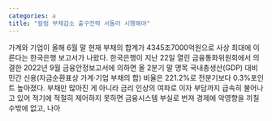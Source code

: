 ```yaml
---
categories: a
title: "칼럼 부채감소 출구전략 서둘러 시행해야"
---
```

가계와 기업이 올해 6월 말 현재 부채의 합계가 4345조7000억원으로 사상 최대에 이른다는 한국은행 보고서가 나왔다. 한국은행이 지난 22일 열린 금융통화위원회에서 의결한 2022년 9월 금융안정보고서에 의하면 올 2분기 말 명목 국내총생산(GDP) 대비 민간 신용(자금순환표상 가계·기업 부채의 합) 비율은 221.2%로 전분기보다 0.3%포인트 높아졌다. 부채만 많아진 게 아니라 금리 인상의 여파로 이자 부담까지 급속히 불어나고 있어 적기에 적절히 제어하지 못하면 금융시스템 부실로 번져 경제에 악영향을 끼칠 수밖에 없고, 나아